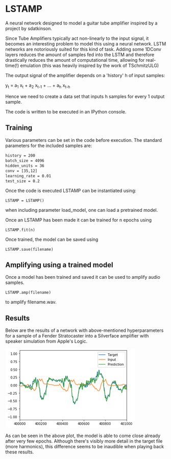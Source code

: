 # LSTAMP
A neural network designed to model a guitar tube amplifier inspired by a project by sdatkinson.

Since Tube Amplifiers typically act non-linearly to the input signal, it becomes an interesting problem to model this using a neural network. LSTM networks are notoriously suited for this kind of task. Adding some 1DConv layers reduces the amount of samples fed into the LSTM and therefore drastically reduces the amount of computational time, allowing for real-time(!) emulation (this was heavily inspired by the work of TSchmitzULG)

The output signal of the amplifier depends on a 'history' h of input samples:

y<sub>t</sub> = a<sub>1</sub> x<sub>t</sub> + a<sub>2</sub> x<sub>t-1</sub> + ... + a<sub>h</sub> x<sub>t-h</sub>

Hence we need to create a data set that inputs h samples for every 1 output sample.

The code is written to be executed in an IPython console.

## Training

Various parameters can be set in the code before execution. The standard parameters for the included samples are:
```
history = 200
batch_size = 4096
hidden_units = 36
conv = [35,12]
learning_rate = 0.01
test_size = 0.2
```
Once the code is executed LSTAMP can be instantiated using:
```
LSTAMP = LSTAMP()
```
when including parameter load_model, one can load a pretrained model.

Once an LSTAMP has been made it can be trained for n epochs using
```
LSTAMP.fit(n)
```
Once trained, the model can be saved using
```
LSTAMP.save(filename)
```

## Amplifying using a trained model

Once a model has been trained and saved it can be used to amplify audio samples.
```
LSTAMP.amp(filename)
```
to amplify filename.wav.

## Results
Below are the results of a network with above-mentioned hyperparameters for a sample of a Fender Stratocaster into a Silverface amplifier with speaker simulation from Apple's Logic.

![ResampleTest](plot.png)

As can be seen in the above plot, the model is able to come close already after very few epochs. Although there's visibly more detail in the target file (more harmonics), this difference seems to be inaudible when playing back these results.
